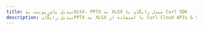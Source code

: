 ---title: تبدیل پاورپوینت بهXLSX، PPTX به XLSX مبدل رایگان یا Curl SDKdescription: تبدیل رایگانPPTX به XLSX با استفاده از Curl Cloud APIs & SDK. همچنین اسناد Microsoft PowerPoint را در Cloud ایجاد، ویرایش و رندر کنید.---